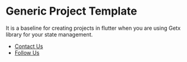 # Generic Project Template

It is a baseline for creating projects in flutter when you are using Getx library for your state management.


- [Contact Us](https://www.instagram.com/seayeshaiftikhar)
- [Follow Us](https://www.github.com/AyeshaIftikhar)

